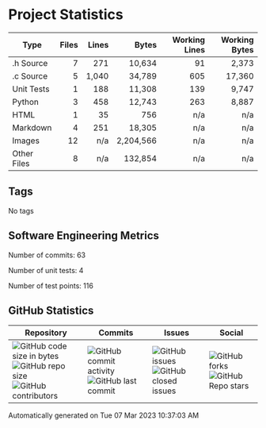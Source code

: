 Project Statistics
==================

| Type | Files | Lines | Bytes | Working Lines | Working Bytes |
|------|------:|------:|------:|--------------:|--------------:|
|.h Source|7|271|10,634|91|2,373|
|.c Source|5|1,040|34,789|605|17,360|
|Unit Tests|1|188|11,308|139|9,747|
|Python|3|458|12,743|263|8,887|
|HTML|1|35|756|n/a|n/a|
|Markdown|4|251|18,305|n/a|n/a|
|Images|12|n/a|2,204,566|n/a|n/a|
|Other	Files|8|n/a|132,854|n/a|n/a|

## Tags
No tags

## Software Engineering Metrics

Number of commits:  63

Number of unit tests:  4

Number of test points:  116

## GitHub	Statistics
| Repository								  | Commits							| Issues						  | Social							|
|-------------------------------------|---------------------------|-------------------------|---------------------------|
| ![GitHub code size	in	bytes](https://img.shields.io/github/languages/code-size/marknelsonengineer-sp23/sre_lab4_memscan?style=social) <br/> ![GitHub repo size](https://img.shields.io/github/repo-size/marknelsonengineer-sp23/sre_lab4_memscan?style=social)	<br/>	![GitHub contributors](https://img.shields.io/github/contributors/marknelsonengineer-sp23/sre_lab4_memscan?style=social) | ![GitHub commit activity](https://img.shields.io/github/commit-activity/w/marknelsonengineer-sp23/sre_lab4_memscan?style=social) <br/> ![GitHub last	commit](https://img.shields.io/github/last-commit/marknelsonengineer-sp23/sre_lab4_memscan?style=social)	| ![GitHub	issues](https://img.shields.io/github/issues-raw/marknelsonengineer-sp23/sre_lab4_memscan?style=social) <br/> ![GitHub	closed issues](https://img.shields.io/github/issues-closed-raw/marknelsonengineer-sp23/sre_lab4_memscan?style=social) | ![GitHub forks](https://img.shields.io/github/forks/marknelsonengineer-sp23/sre_lab4_memscan?style=social) <br/> ![GitHub Repo	stars](https://img.shields.io/github/stars/marknelsonengineer-sp23/sre_lab4_memscan?style=social)	|

Automatically generated on Tue 07 Mar 2023 10:37:03 AM 

